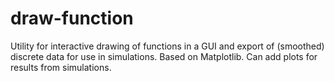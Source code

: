 draw-function
=============

Utility for interactive drawing of functions in a GUI and export of (smoothed) discrete data for use in simulations. Based on Matplotlib. Can add plots for results from simulations.